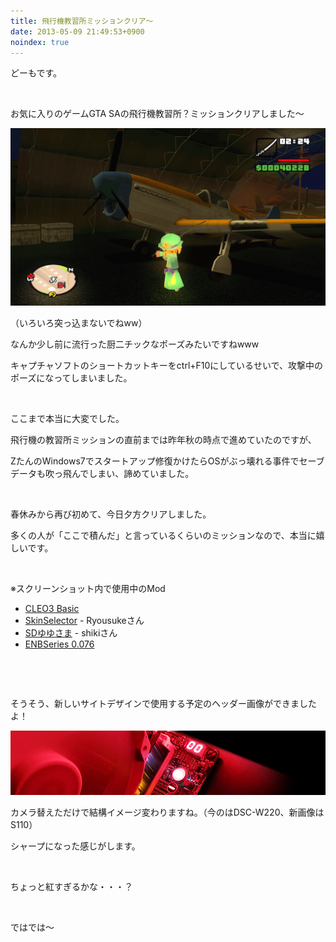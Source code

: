 ```yaml
---
title: 飛行機教習所ミッションクリア〜
date: 2013-05-09 21:49:53+0900
noindex: true
---
```

<p>どーもです。</p>
<p>&nbsp;</p>
<p>お気に入りのゲームGTA SAの飛行機教習所？ミッションクリアしました〜</p>

![](./gta_sa_2013-05-09_19-36-06-69.png)

<p>（いろいろ突っ込まないでねww）</p>
<p>なんか少し前に流行った厨二チックなポーズみたいですねwww</p>
<p>キャプチャソフトのショートカットキーをctrl+F10にしているせいで、攻撃中のポーズになってしまいました。</p>
<p>&nbsp;</p>
<p>ここまで本当に大変でした。</p>
<p>飛行機の教習所ミッションの直前までは昨年秋の時点で進めていたのですが、</p>
<p>ZたんのWindows7でスタートアップ修復かけたらOSがぶっ壊れる事件でセーブデータも吹っ飛んでしまい、諦めていました。</p>
<p>&nbsp;</p>
<p>春休みから再び初めて、今日夕方クリアしました。</p>
<p>多くの人が「ここで積んだ」と言っているくらいのミッションなので、本当に嬉しいです。</p>
<p>&nbsp;</p>
<p>※スクリーンショット内で使用中のMod</p>
<ul>
<li><a href="http://zazmahall.de/ZAZGTASANATORIUM/CLEO3BASIC.htm#CLEO3BASIC_eng">CLEO3 Basic</a></li>
<li><a href="http://hotmist.ddo.jp/cleomod/skin/index.html">SkinSelector</a> - Ryousukeさん</li>
<li><a href="http://saisyonohonban.blog120.fc2.com/blog-entry-21.html">SDゆゆさま</a> - shikiさん</li>
<li><a href="http://www.enbdev.com/mod_gtasa_v0076.htm">ENBSeries 0.076</a></li>
</ul>
<p>&nbsp;</p>
<p>&nbsp;</p>
<p>そうそう、新しいサイトデザインで使用する予定のヘッダー画像ができましたよ！</p>

![](./IMG_0128.jpg)

<p>カメラ替えただけで結構イメージ変わりますね。（今のはDSC-W220、新画像はS110）</p>
<p>シャープになった感じがします。</p>
<p>&nbsp;</p>
<p>ちょっと紅すぎるかな・・・？</p>
<p>&nbsp;</p>
<p>ではでは〜</p>
